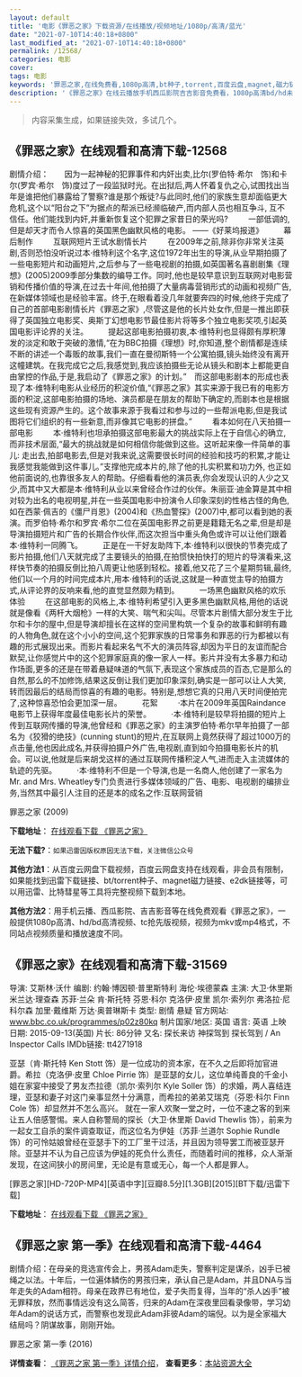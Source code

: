 ```yaml
---
layout: default
title: '电影《罪恶之家》下载资源/在线播放/视频地址/1080p/高清/蓝光'
date: "2021-07-10T14:40:18+0800"
last_modified_at: "2021-07-10T14:40:18+0800"
permalink: /12568/
categories: 电影
cover:
tags: 电影
keywords: '罪恶之家,在线免费看,1080p高清,bt种子,torrent,百度云盘,magnet,磁力链,迅雷下载资源'
description: '《罪恶之家》在线云播放手机西瓜影院吉吉影音免费看，1080p高清bd/hd未删减完整版和tc抢先枪版，mkv/mp4格式，附带bt/torrent种子、magnet/磁力链、百度云盘、网盘资源迅雷下载链接'
---
```


>内容采集生成，如果链接失效，多试几个。


## 《罪恶之家》在线观看和高清下载-12568

剧情介绍：　　因为一起神秘的犯罪事件和内奸出卖,比尔(罗伯特·希尔　饰)和卡尔(罗宾·希尔　饰)度过了一段监狱时光。在出狱后,两人怀着复仇之心,试图找出当年是谁把他们暴露给了警察?谁是那个叛徒?与此同时,他们的家族生意却面临更大危机,这个以“阳台之下”为据点的帮派已经濒临破产,而内部人员也相互争斗, 互不信任。他们能找到内奸,并重新恢复这个犯罪之家昔日的荣光吗?  　　一部低调的,但是却天才而令人惊喜的英国黑色幽默风格的电影。 ——《好莱坞报道》  　　幕后制作  　　互联网短片王试水剧情长片  　　在2009年之前,除非你非常关注英剧,否则恐怕没听说过本·维特利这个名字,这位1972年出生的导演,从业早期拍摄了一些电影短片和动画短片,之后参与了一些电视剧的拍摄,如英国著名喜剧剧集《理想》(2005)2009季部分集数的编导工作。同时,他也是较早意识到互联网对电影营销和传播价值的导演,在过去十年间,他拍摄了大量病毒营销形式的动画和视频广告,在新媒体领域也是经验丰富。终于,在眼看着没几年就要奔四的时候,他终于完成了自己的首部电影剧情长片《罪恶之家》,尽管这是他的长片处女作,但是一推出即获得了英国独立电影奖、奥斯丁幻想电影节最佳影片将等多个独立电影奖项,引起英国电影评论界的关注。  　　提起这部电影拍摄初衷,本·维特利也显得颇有厚积薄发的淡定和敢于突破的激情,“在为BBC拍摄《理想》时,你知道,整个剧情都是连续不断的讲述一个毒贩的故事,我们一直在曼彻斯特一个公寓拍摄,镜头始终没有离开这幢建筑。在我完成它之后,我感觉到,我应该拍摄些无论从镜头和剧本上都能更自由掌控的作品,于是,我启动了《罪恶之家》的计划。”　而这部电影剧本的形成也表现了本·维特利电影从业经历的积淀价值,“《罪恶之家》其实来源于我已有的电影方面的积淀,这部电影拍摄的场地、演员都是在朋友的帮助下确定的,而剧本也是根据这些现有资源产生的。这个故事来源于我看过和参与过的一些帮派电影,但是我试图将它们组织的有一些新意,而非像其它电影的拼盘。”  　　看本如何在八天拍摄一部电影  　　本·维特利也坦承拍摄这部电影最大的挑战实际上在于自信心的确立,而非技术层面,“最大的挑战就是如何相信你能做到这些。这听起来像一件简单的事儿: 走出去,拍部电影去,但是对我来说,这需要很长时间的经验和技巧的积累,才能让我感觉我能做到这件事儿。”支撑他完成本片的,除了他的扎实积累和功力外, 也正如他前面说的,也靠很多友人的帮助。仔细看看他的演员表,你会发现认识的人少之又少,而其中又大都是本·维特利从业以来曾经合作过的伙伴。朱丽亚·迪金算是其中相对较为出名的电视明星,并在一些英国电影中扮演令人印象深刻的性格古怪的角色,如在西蒙·佩吉的《僵尸肖恩》(2004)和《热血警探》(2007)中,都可以看到她的表演。而罗伯特·希尔和罗宾·希尔二位在英国电影界之前更是籍籍无名之辈,但是却是导演拍摄短片和广告的长期合作伙伴,而这次担当中重头角色或许可以让他们跟着本·维特利一同腾飞。  　　正是在一干好友助阵下,本·维特利以很快的节奏完成了影片拍摄,他们八天就完成了主要镜头的拍摄,在拍惯快拍快打的短片的导演看来,这样快节奏的拍摄反倒比拍八周更让他感到轻松。接着,他又花了三个星期剪辑,最终,他们以一个月的时间完成本片,用本·维特利的话说,这就是一种直觉主导的拍摄方式,从评论界的反响来看,他的直觉显然颇为精到。  　　一场黑色幽默风格的欢乐体验  　　在这部电影的风格上,本·维特利希望引入更多黑色幽默风格,用他的话说就是像看《两杆大烟枪》一样的大笑、喘气和尖叫。尽管本片剧情大部分发生于比尔和卡尔的屋中,但是导演却擅长在这样的空间里构筑一个复杂的故事和鲜明有趣的人物角色,就在这个小小的空间,这个犯罪家族的日常事务和罪恶的行为都被以有趣的形式展现出来。而影片看起来名气不大的演员阵容,却因为平日的友谊而配合默契,让你感觉片中的这个犯罪家庭真的像一家人一样。影片并没有太多暴力和动作场面,更多的还是在带着悬疑味道的气氛下,表现这个家族成员的百态,它是那么的自然,那么的不加修饰,结果这反倒让我们更加印象深刻,确实是一部可以让人大笑,转而因最后的结局而惊喜的有趣的电影。特别是,想想它真的只用八天时间便拍完了,这种惊喜恐怕会更加深一层。  　　花絮  　　·本片在2009年英国Raindance电影节上获得年度最佳电影长片的荣誉。  　　·本·维特利是较早将拍摄的短片上传到互联网传播的导演,他曾经和《罪恶之家》的主演罗伯特·希尔早年拍摄了一部名为《狡猾的绝技》(cunning stunt)的短片,在互联网上竟然获得了超过1000万的点击量,他也因此成名,并获得拍摄户外广告,电视剧,直到如今拍摄电影长片的机会。可以说,他就是后来胡戈这样的通过互联网传播积淀人气,进而走入主流媒体的轨迹的先驱。  　　·本·维特利不但是一个导演,也是一名商人,他创建了一家名为Mr. and Mrs. Wheatley专门负责进行多媒体领域的广告、电影、电视剧的编排业务,当然其中最引人注目的还是本的成名之作:互联网营销


罪恶之家 (2009)

**下载地址**： [在线观看下载 《罪恶之家》](https://www.btbtdy.me/btdy/dy6787.html) 


**无法下载?**：`如果迅雷因版权原因无法下载，关注微信公众号 `

**其他方法1**：从百度云网盘下载视频，百度云网盘支持在线观看，非会员有限制，如果能找到迅雷下载链接、bt/torrent种子、magnet磁力链接、e2dk链接等，可以用迅雷、比特彗星等工具将完整视频下载到本地。

**其他方法2**：用手机云播、西瓜影院、吉吉影音等在线免费观看《罪恶之家》，一般提供1080p高清、hd/bd高清视频、tc抢先版视频，视频为mkv或mp4格式，不同站点视频质量和播放速度不同。


## 《罪恶之家》在线观看和高清下载-31569

导演: 艾斯林·沃什 编剧: 约翰·博因顿·普里斯特利 海伦·埃德蒙森 主演: 大卫·休里斯 米兰达·理查森 苏菲·兰朵 肯·斯托特 芬恩·科尔 克洛伊·皮里 凯尔·索列尔 弗洛拉·尼科尔森 加里·戴维斯 万达·奥普琳斯卡 类型: 剧情 悬疑 官方网站: www.bbc.co.uk/programmes/p02z80kq 制片国家/地区: 英国 语言: 英语 上映日期: 2015-09-13(英国) 片长: 86分钟 又名: 探长来访 神探驾到 探长驾到 / An Inspector Calls IMDb链接: tt4271918

亚瑟（肯·斯托特 Ken Stott 饰）是一位成功的资本家，在不久之后即将加官进爵。希拉（克洛伊·皮里 Chloe Pirrie 饰）是亚瑟的女儿，这位单纯善良的千金小姐在家宴中接受了男友杰拉德（凯尔·索列尔 Kyle Soller 饰）的求婚，两人喜结连理，亚瑟和妻子对这门亲事显然十分满意，而希拉的弟弟艾瑞克（芬恩·科尔 Finn Cole 饰）却显然并不怎么高兴。 就在一家人欢聚一堂之时，一位不速之客的到来让五人倍感警惕。来人自称警局的探长（大卫·休里斯 David Thewlis 饰），前来为一起女工自杀的案件调查取证，而这位名为伊娃（苏菲·兰道尔 Sophie Rundle 饰）的可怜姑娘曾经在亚瑟手下的工厂里干过活，并且因为领导罢工而被亚瑟开除。亚瑟并不认为自己应该为伊娃的死负什么责任，而随着时间的推移，众人渐渐发现，在这间狭小的房间里，无论是有意或无心，每一个人都是罪人。


[罪恶之家][HD-720P-MP4][英语中字][豆瓣8.5分][1.3GB][2015][BT下载/迅雷下载]

**下载地址**： [在线观看下载 《罪恶之家》](https://www.btdx8.com/torrent/an_inspector_calls_2015-2.html) 


## 《罪恶之家 第一季》在线观看和高清下载-4464

剧情介绍：在母亲的竞选宣传会上，男孩Adam走失，警察判定是谋杀，凶手已被绳之以法。十年后，一位遍体鳞伤的男孩归来，承认自己是Adam，并且DNA与当年走失的Adam相符。母亲在政界已有地位，爱子失而复得，当年的“杀人凶手”被无罪释放，然而事情远没有这么简答，归来的Adam在深夜里回看录像带，学习幼年Adam的说话方式，而警察也发现此Adam非彼Adam的端倪。以为是全家福大结局吗？阴谋故事，刚刚开始。


罪恶之家 第一季 (2016)

**详情查看**： [《罪恶之家 第一季》详情介绍](/movie/4464/)， **查看更多**：[本站资源大全](/movie/t/all/)

